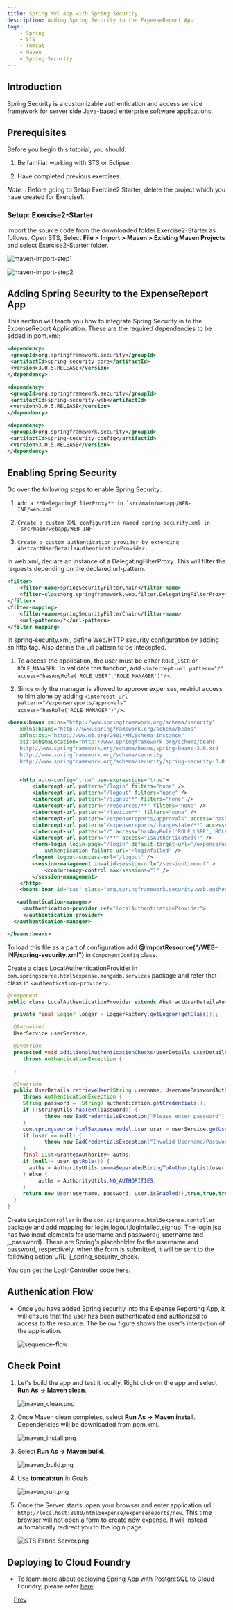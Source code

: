 ```yaml
---
title: Spring MVC App with Spring Security
description: Adding Spring Security to the ExpenseReport App
tags:
    - Spring
    - STS
    - Tomcat
    - Maven
    - Spring-Security
---
```


## Introduction
Spring Security is a customizable authentication and access service framework for server side Java-based enterprise software applications.

## Prerequisites
Before you begin this tutorial, you should:

1.  Be familiar working with STS or Eclipse.

2.  Have completed previous exercises.

*Note:*
: Before going to Setup Exercise2 Starter, delete the project which you have created for Exercise1.

### Setup: Exercise2-Starter
Import the source code from the downloaded folder Exercise2-Starter as follows. Open STS, Select **File > Import > Maven > Existing Maven Projects** and select Exercise2-Starter folder.

  ![maven-import-step1](/images/spring_tutorial/import-maven-project-step1.png)

  ![maven-import-step2](/images/spring_tutorial/import-maven-project-step2.png)

## Adding Spring Security to the ExpenseReport App
This section will teach you how to integrate Spring Security in to the ExpenseReport Application. These are the required dependencies to be added in pom.xml:
```xml
<dependency>
 <groupId>org.springframework.security</groupId>
 <artifactId>spring-security-core</artifactId>
 <version>3.0.5.RELEASE</version>
</dependency>

<dependency>
 <groupId>org.springframework.security</groupId>
 <artifactId>spring-security-web</artifactId>
 <version>3.0.5.RELEASE</version>
</dependency>

<dependency>
 <groupId>org.springframework.security</groupId>
 <artifactId>spring-security-config</artifactId>
 <version>3.0.5.RELEASE</version>
</dependency>
```

## Enabling Spring Security
Go over the following steps to enable Spring Security:

1.     Add a **DelegatingFilterProxy** in `src/main/webapp/WEB-INF/web.xml`

2.     Create a custom XML configuration named spring-security.xml in `src/main/webapp/WEB-INF`

3.     Create a custom authentication provider by extending AbstractUserDetailsAuthenticationProvider.

In web.xml, declare an instance of a DelegatingFilterProxy. This will filter the requests depending on the declared url-pattern.

```xml
<filter>
    <filter-name>springSecurityFilterChain</filter-name>
    <filter-class>org.springframework.web.filter.DelegatingFilterProxy</filter-class>
</filter>
<filter-mapping>
    <filter-name>springSecurityFilterChain</filter-name>
    <url-pattern>/*</url-pattern>
</filter-mapping>
```

In spring-security.xml, define Web/HTTP security configuration by adding an http tag. Also define the url pattern to be intecepted.

1.  To access the application, the user must be either `ROLE_USER` or `ROLE_MANAGER`. To validate this function, add `<intercept-url pattern="/" access="hasAnyRole('ROLE_USER','ROLE_MANAGER')"/>`.

2.  Since only the manager is allowed to approve expenses, restrict access to him alone by adding `<intercept-url pattern="/expensereports/approvals" access="hasRole('ROLE_MANAGER')"/>`.

```xml
<beans:beans xmlns="http://www.springframework.org/schema/security"
    xmlns:beans="http://www.springframework.org/schema/beans"
    xmlns:xsi="http://www.w3.org/2001/XMLSchema-instance"
    xsi:schemaLocation="http://www.springframework.org/schema/beans
    http://www.springframework.org/schema/beans/spring-beans-3.0.xsd
    http://www.springframework.org/schema/security
    http://www.springframework.org/schema/security/spring-security-3.0.3.xsd">


    <http auto-config="true" use-expressions="true">
        <intercept-url pattern="/login" filters="none" />
        <intercept-url pattern="/logout" filters="none" />
        <intercept-url pattern="/signup**" filters="none" />
        <intercept-url pattern="/resources/**" filters="none" />
        <intercept-url pattern="/favicon**" filters="none" />
        <intercept-url pattern="/expensereports/approvals" access="hasRole('ROLE_MANAGER')"/>
        <intercept-url pattern="/expensereports/changestate/**" access="hasRole('ROLE_MANAGER')"/>
        <intercept-url pattern="/" access="hasAnyRole('ROLE_USER','ROLE_MANAGER')"/>
        <intercept-url pattern="/**" access="isAuthenticated()" />
        <form-login login-page="/login" default-target-url="/expensereports"
            authentication-failure-url="/loginfailed" />
        <logout logout-success-url="/logout" />
        <session-management invalid-session-url="/sessiontimeout" >
            <concurrency-control max-sessions="1" />
        </session-management>
    </http>
    <beans:bean id="sas" class="org.springframework.security.web.authentication.session.SessionFixationProtectionStrategy" />

   <authentication-manager>
     <authentication-provider ref="localAuthenticationProvider">
     </authentication-provider>
  </authentication-manager>

</beans:beans>

```

To load this file as a part of configuration add **@ImportResource("/WEB-INF/spring-security.xml")** in `ComponentConfig` class.

Create a class LocalAuthenticationProvider in `com.springsource.html5expense.mongodb.services` package and refer that class in `<authentication-provider>`.
```java
@Component
public class LocalAuthenticationProvider extends AbstractUserDetailsAuthenticationProvider {

  private final Logger logger = LoggerFactory.getLogger(getClass());

  @Autowired
  UserService userService;

  @Override
  protected void additionalAuthenticationChecks(UserDetails userDetails, UsernamePasswordAuthenticationToken authentication)
     throws AuthenticationException {

  }

  @Override
  public UserDetails retrieveUser(String username, UsernamePasswordAuthenticationToken authentication)
     throws AuthenticationException {
     String password = (String) authentication.getCredentials();
     if (!StringUtils.hasText(password)) {
            throw new BadCredentialsException("Please enter password");
     }
     com.springsource.html5expense.model.User user = userService.getUserByUserName(username);
     if (user == null) {
            throw new BadCredentialsException("Invalid Username/Password");
     }
     final List<GrantedAuthority> auths;
     if (null!= user.getRole()) {
       auths = AuthorityUtils.commaSeparatedStringToAuthorityList(user.getRole().getRoleName());
     } else {
          auths = AuthorityUtils.NO_AUTHORITIES;
     }
     return new User(username, password, user.isEnabled(),true,true,true,auths);
  }
}
```

Create `LoginController` in the `com.springsource.html5expense.contoller` package and add mapping for login,logout,loginfailed,signup. The login.jsp has two input elements for username and password(j_username and j_password). These are Spring's placeholder for the username and password, respectively.
when the form is submitted, it will be sent to the following action URL: j_spring_security_check.

You can get the LoginController code [here](/frameworks/java/spring/tutorials/springmvc-jpa-postgres/code/logincontroller.html).

## Authenication Flow
* Once you have added Spring security into the Expense Reporting App, it will ensure that the user has been authenticated and authorized to access to the resource. The below figure shows the user's interaction of the application.

    ![sequence-flow](/images/spring_tutorial/Spring-security-flow.png)

## Check Point
1. Let's build the app and test it locally. Right click on the app and select **Run As -> Maven clean**.

    ![maven_clean.png](/images/spring_tutorial/maven_clean.png)

2. Once Maven clean completes, select **Run As -> Maven install**. Dependencies will be downloaded from pom.xml.

    ![maven_install.png](/images/spring_tutorial/maven_install.png)

3. Select **Run As -> Maven build**.

    ![maven_build.png](/images/spring_tutorial/maven_build.png)

4. Use **tomcat:run** in Goals.

    ![maven_run.png](/images/spring_tutorial/maven_run.png)

5. Once the Server starts, open your browser and enter application url : `http://localhost:8080/html5expense/expensereports/new`. This time browser will not open a form to create new expense. It will instead automatically redirect you to the login page.

    ![STS Fabric Server.png](/images/spring_tutorial/localhost_login.png)

## Deploying to Cloud Foundry
* To learn more about deploying Spring App with PostgreSQL to Cloud Foundry, please refer [here](/frameworks/java/spring/tutorials/springmvc-mongodb/springmvc-app-with-mongodb-deployment-to-cloudfoundry.html).

<a class="button-plain" style="padding: 3px 15px;" href="/frameworks/java/spring/tutorials/springmvc-mongodb/spring-expensereport-app-tutorial-using-mongodb.html">Prev</a>
